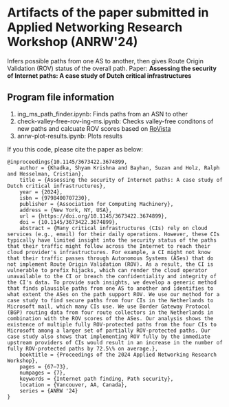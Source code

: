 # Artifacts of the paper submitted in Applied Networking Research Workshop (ANRW'24)
Infers possible paths from one AS to another, then gives Route Origin Validation (ROV) status of the overall path. 
Paper: **Assessing the security of Internet paths: A case study
of Dutch critical infrastructures**
## Program file information
1. ing_ms_path_finder.ipynb: Finds paths from an ASN to other
2. check-valley-free-rov-ing-ms.ipynb: Checks valley-free conditons of new paths and calcuate ROV scores based on [RoVista](https://rovista.netsecurelab.org/)
3. anrw-plot-results.ipynb: Plots results

If you this code, please cite the paper as below:
```
@inproceedings{10.1145/3673422.3674899,
    author = {Khadka, Shyam Krishna and Bayhan, Suzan and Holz, Ralph and Hesselman, Cristian},
    title = {Assessing the security of Internet paths: A case study of Dutch critical infrastructures},
    year = {2024},
    isbn = {9798400707230},
    publisher = {Association for Computing Machinery},
    address = {New York, NY, USA},
    url = {https://doi.org/10.1145/3673422.3674899},
    doi = {10.1145/3673422.3674899},
    abstract = {Many critical infrastructures (CIs) rely on cloud services (e.g., email) for their daily operations. However, these CIs typically have limited insight into the security status of the paths that their traffic might follow across the Internet to reach their cloud provider's infrastructures. For example, a CI might not know that their traffic passes through Autonomous Systems (ASes) that do not implement Route Origin Validation (ROV). As a result, the CI is vulnerable to prefix hijacks, which can render the cloud operator unavailable to the CI or breach the confidentiality and integrity of the CI's data. To provide such insights, we develop a generic method that finds plausible paths from one AS to another and identifies to what extent the ASes on the path support ROV. We use our method for a case study to find secure paths from four CIs in the Netherlands to Microsoft mail, which many CIs use. We use Border Gateway Protocol (BGP) routing data from four route collectors in the Netherlands in combination with the ROV scores of the ASes. Our analysis shows the existence of multiple fully ROV-protected paths from the four CIs to Microsoft among a larger set of partially ROV-protected paths. Our case study also shows that implementing ROV fully by the immediate upstream providers of CIs would result in an increase in the number of fully ROV-protected paths by 72.5\% on average.},
    booktitle = {Proceedings of the 2024 Applied Networking Research Workshop},
    pages = {67–73},
    numpages = {7},
    keywords = {Internet path finding, Path security},
    location = {Vancouver, AA, Canada},
    series = {ANRW '24}
}
```

